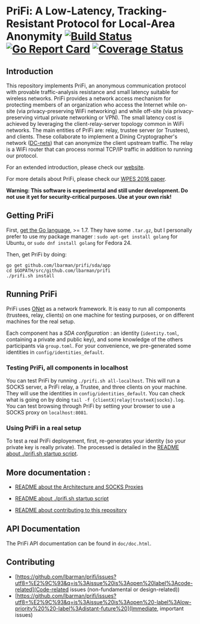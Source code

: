 # PriFi: A Low-Latency, Tracking-Resistant Protocol for Local-Area Anonymity [![Build Status](https://travis-ci.org/lbarman/prifi.svg?branch=master)](https://travis-ci.org/lbarman/prifi) [![Go Report Card](https://goreportcard.com/badge/github.com/lbarman/prifi)](https://goreportcard.com/report/github.com/lbarman/prifi) [![Coverage Status](https://coveralls.io/repos/github/lbarman/prifi/badge.svg?branch=master)](https://coveralls.io/github/lbarman/prifi?branch=master)

## Introduction


This repository implements PriFi, an anonymous communication protocol with provable traffic-analysis resistance and small latency suitable for wireless networks. PriFi provides a network access mechanism for protecting members of an organization who access the Internet while on-site (via privacy-preserving WiFi networking) and while off-site (via privacy-preserving virtual private networking or VPN). The small latency cost is achieved by leveraging the client-relay-server topology common in WiFi networks. The main entities of PriFi are: relay, trustee server (or Trustees), and clients. These collaborate to implement a Dining Cryptographer's network ([DC-nets](https://en.wikipedia.org/wiki/Dining_cryptographers_problem)) that can anonymize the client upstream traffic. The relay is a WiFi router that can process normal TCP/IP traffic in addition to running our protocol.

For an extended introduction, please check our [website](https://prifi.net/).

For more details about PriFi, please check our [WPES 2016 paper](http://www.cs.yale.edu/homes/jf/PriFi-WPES2016.pdf).


**Warning: This software is experimental and still under development. Do not use it yet for security-critical purposes. Use at your own risk!**

## Getting PriFi

First, [get the Go language](https://golang.org/dl/), >= 1.7. They have some `.tar.gz`, but I personally prefer to use my package manager :
`sudo apt-get install golang` for Ubuntu, or `sudo dnf install golang` for Fedora 24.

Then, get PriFi by doing:

```
go get github.com/lbarman/prifi/sda/app
cd $GOPATH/src/github.com/lbarman/prifi
./prifi.sh install
```

## Running PriFi

PriFi uses [ONet](https://github.com/dedis/onet) as a network framework. It is easy to run all components (trustees, relay, clients) on one machine for testing purposes, or on different machines for the real setup.

Each component has a *SDA configuration* : an identity (`identity.toml`, containing a private and public key), and some knowledge of the others participants via `group.toml`. For your convenience, we pre-generated some identities in `config/identities_default`.

### Testing PriFi, all components in localhost

You can test PriFi by running `./prifi.sh all-localhost`. This will run a SOCKS server, a PriFi relay, a Trustee, and three clients on your machine. They will use the identities in `config/identities_default`. You can check what is going on by doing `tail -f {clientX|relay|trusteeX|socks}.log`. You can test browsing through PriFi by setting your browser to use a SOCKS proxy on `localhost:8081`.

### Using PriFi in a real setup

To test a real PriFi deployement, first, re-generates your identity (so your private key is really private). The processed is detailed in the [README about ./prifi.sh startup script](README_prifi.sh.md).

## More documentation :

 - [README about the Architecture and SOCKS Proxies](README_architecture.md)

 - [README about ./prifi.sh startup script](README_prifi.sh.md)

 - [README about contributing to this repository](README_contributing.md)

## API Documentation

The PriFi API documentation can be found in  `doc/doc.html`. 

## Contributing

- [https://github.com/lbarman/prifi/issues?utf8=%E2%9C%93&q=is%3Aissue%20is%3Aopen%20label%3Acode-related](Code-related issues (non-fundamental or design-related))
- [https://github.com/lbarman/prifi/issues?utf8=%E2%9C%93&q=is%3Aissue%20is%3Aopen%20-label%3Alow-priority%20%20-label%3Adistant-future%20](Immediate, important issues)
